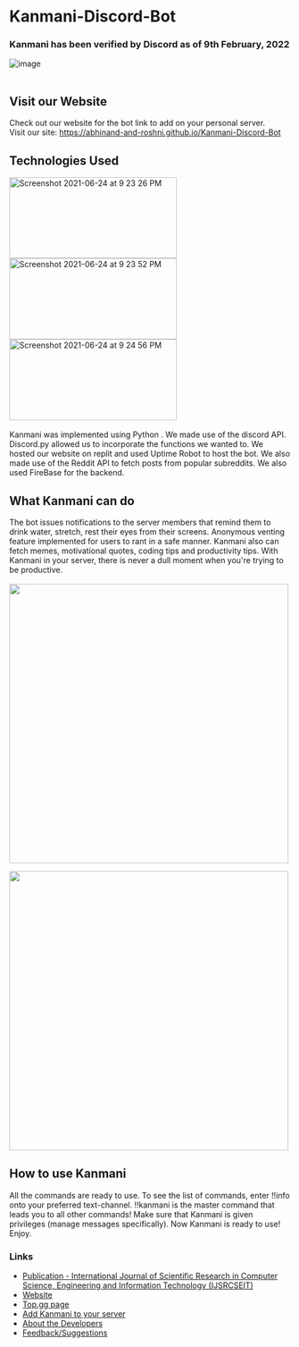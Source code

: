# Kanmani-Discord-Bot
### Kanmani has been verified by Discord as of 9th February, 2022
![image](https://user-images.githubusercontent.com/54448939/153172809-d274d2bd-937d-4a50-8e69-a4664ee363b1.png)
<br>
<br>
## Visit our Website 
Check out our website for the bot link to add on your personal server.<br>
Visit our site: https://abhinand-and-roshni.github.io/Kanmani-Discord-Bot
## Technologies Used
<img width="300" height="145" alt="Screenshot 2021-06-24 at 9 23 26 PM" src="https://user-images.githubusercontent.com/81344251/123294386-6b499e80-d532-11eb-8fd7-f2e69968297a.png"> <img width="300" height="145" alt="Screenshot 2021-06-24 at 9 23 52 PM" src="https://user-images.githubusercontent.com/81344251/123294449-7b617e00-d532-11eb-82a6-81a5c7bcd63c.png">  <img width="300" height="145" alt="Screenshot 2021-06-24 at 9 24 56 PM" src="https://user-images.githubusercontent.com/81344251/123294601-a055f100-d532-11eb-8c9b-1812b9548330.png"> 
<br>
<br>
Kanmani was implemented using Python . We made use of the discord API. Discord.py allowed us to incorporate the functions we wanted to. We hosted our website on replit and used Uptime Robot to host the bot.
We also made use of the Reddit API to fetch posts from popular subreddits. We also used FireBase for the backend.
## What Kanmani can do
The bot issues notifications to the server members that remind them to drink water, stretch, rest their eyes from their screens. Anonymous venting feature implemented for users to rant in a safe manner.
Kanmani also can fetch memes, motivational quotes, coding tips and productivity tips. With Kanmani in your server, there is never a dull moment when you're trying to be productive.
<br>
<br>
<img src = "https://user-images.githubusercontent.com/81344251/123160127-6ed61a80-d48b-11eb-9dc2-a0feb624b8d7.png" width = "500px">
<!--![image](https://user-images.githubusercontent.com/81344251/123160127-6ed61a80-d48b-11eb-9dc2-a0feb624b8d7.png) -->
<img src = "https://user-images.githubusercontent.com/81344251/123160153-75fd2880-d48b-11eb-94b3-eb4f5e4158f0.png" width = "500px">

## How to use Kanmani
All the commands are ready to use.
To see the list of commands, enter !!info onto your preferred text-channel. 
!!kanmani is the master command that leads you to all other commands! Make sure that Kanmani is given privileges (manage messages specifically).
Now Kanmani is ready to use! Enjoy. 
<br>
### Links
- <a href = "https://ijsrcseit.com/PDF.php?pid=CSEIT228137&v=8&i=1&y=2022&m=January-February">Publication - International Journal of Scientific Research in Computer Science, Engineering and Information Technology (IJSRCSEIT)</a>
- <a href = "https://abhinand-and-roshni.github.io/Kanmani-Discord-Bot">Website</a>
- <a href = "https://top.gg/bot/855000784098164786">Top.gg page</a>
- <a href = "https://discord.com/api/oauth2/authorize?client_id=855000784098164786&permissions=201583697&scope=bot">Add Kanmani to your server</a>
- <a href = "https://abhinand-and-roshni.github.io/Kanmani-Discord-Bot/#devs">About the Developers </a>
- <a href = "https://abhinand-and-roshni.github.io/Kanmani-Discord-Bot/#contactForm">Feedback/Suggestions</a>
